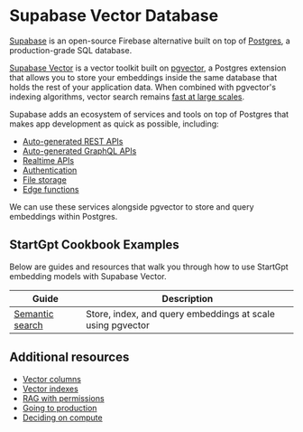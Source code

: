 # Supabase Vector Database

[Supabase](https://supabase.com/docs) is an open-source Firebase alternative built on top of [Postgres](https://en.wikipedia.org/wiki/PostgreSQL), a production-grade SQL database.

[Supabase Vector](https://supabase.com/docs/guides/ai) is a vector toolkit built on [pgvector](https://github.com/pgvector/pgvector), a Postgres extension that allows you to store your embeddings inside the same database that holds the rest of your application data. When combined with pgvector's indexing algorithms, vector search remains [fast at large scales](https://supabase.com/blog/increase-performance-pgvector-hnsw).

Supabase adds an ecosystem of services and tools on top of Postgres that makes app development as quick as possible, including:

- [Auto-generated REST APIs](https://supabase.com/docs/guides/api)
- [Auto-generated GraphQL APIs](https://supabase.com/docs/guides/graphql)
- [Realtime APIs](https://supabase.com/docs/guides/realtime)
- [Authentication](https://supabase.com/docs/guides/auth)
- [File storage](https://supabase.com/docs/guides/storage)
- [Edge functions](https://supabase.com/docs/guides/functions)

We can use these services alongside pgvector to store and query embeddings within Postgres.

## StartGpt Cookbook Examples

Below are guides and resources that walk you through how to use StartGpt embedding models with Supabase Vector.

| Guide                                    | Description                                                |
| ---------------------------------------- | ---------------------------------------------------------- |
| [Semantic search](./semantic-search.mdx) | Store, index, and query embeddings at scale using pgvector |

## Additional resources

- [Vector columns](https://supabase.com/docs/guides/ai/vector-columns)
- [Vector indexes](https://supabase.com/docs/guides/ai/vector-indexes)
- [RAG with permissions](https://supabase.com/docs/guides/ai/rag-with-permissions)
- [Going to production](https://supabase.com/docs/guides/ai/going-to-prod)
- [Deciding on compute](https://supabase.com/docs/guides/ai/choosing-compute-addon)
